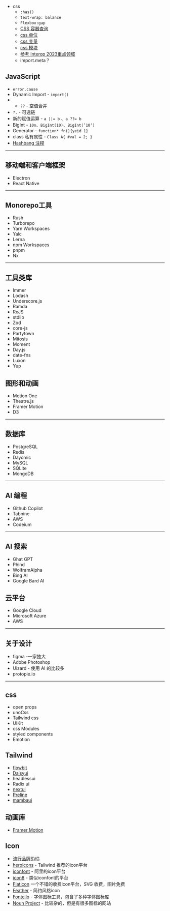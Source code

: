 
- css
	- `:has()`
	- `text-wrap: balance`
	- `Flexbox:gap`
	- [CSS 容器查询](https://developer.mozilla.org/zh-CN/docs/Web/CSS/CSS_container_queries)
	- [css 单位](https://developer.mozilla.org/zh-CN/docs/Web/CSS/length)
	- [css 变量](https://open-props.style/)
	- [css 模块](https://github.com/css-modules/css-modules)
	- [参考 Interop 2023重点领域](https://web.dev/blog/interop-2023?hl=zh-cn#**the_interop_2023_focus_areas**)
	- import.meta？


## JavaScript

- `error.cause`
- Dynamic Import - `import()`
- - `??` - 空值合并
- `?.` - 可选链
- 新的赋值运算 - `a ||= b` 、`a ??= b`
- BigInt - `10n`、`BigInt(10)`、`BigInt(’10‘)`
- Generator - `function* fn(){yeid 1}`
- class 私有属性 - `Class A{ #val = 2; }`
- [Hashbang 注释](https://developer.mozilla.org/zh-CN/docs/Web/JavaScript/Reference/Lexical_grammar#hashbang_%E6%B3%A8%E9%87%8A)

---
## 移动端和客户端框架

- Electron
- React Native


----
## Monorepo工具

- Rush
- Turborepo
- Yarn Workspaces
- Yalc
- Lerna
- npm Workspaces
- pnpm
- Nx

----
## 工具类库

- Immer
- Lodash
- Underscore.js
- Ramda
- RxJS
- stdlib
- Zod
- core-js
- Partytown
- Mitosis
- Moment
- Day.js
- date-fns
- Luxon
- Yup

## 图形和动画

- Motion One
- Theatre.js
- Framer Motion
- D3

---

## 数据库

- PostgreSQL
- Redis
- Dayomic
- MySQL
- SQLite
- MongoDB

---
## AI 编程

- Github Copilot
- Tabnine
- AWS
- Codeium

---
## AI 搜索

- Ghat GPT
- Phind
- WolframAlpha
- Bing AI
- Google Bard AI

## 云平台

- Google Cloud
- Microsoft Azure
- AWS


---
## 关于设计

- figma -一家独大
- Adobe Photoshop 
- Uizard - 使用 AI 的比较多
- protopie.io

---
## css

- open props
- unoCss
- Tailwind css
- UIKit
- css Modules
- styled components
- Emotion



## Tailwind

- [flowbit](www.flowbite.com)
-  [Daisyui](https://daisyui.com/)
- headlessui
- Radix ui
- [nextui](https://nextui.org/docs/guide/introduction)
- [Preline](https://preline.co/)
- [mambaui](https://mambaui.com/components/banner)
## 动画库

- [Framer Motion](https://www.framer.com/motion/)

## Icon

- [流行品牌SVG](https://simpleicons.org/)
- [heroicons](https://heroicons.com/) - Tailwind 推荐的icon平台
- [iconfont](https://www.iconfont.cn/) - 阿里的icon平台
- [icon8](https://icons8.com/) - 类似iconfont的平台
- [Flaticon](https://www.flaticon.com/) 一个不错的收费icon平台，SVG 收费，图片免费
- [Feather](https://feathericons.com/) - 简约风格icon
- [Fontello](https://fontello.com/) - 字体图标工具，包含了多种字体图标库
- [Noun Project](https://thenounproject.com/) - 比较杂的，但是有很多图标的网站